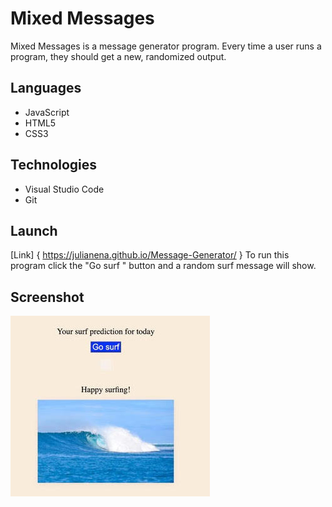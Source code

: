 # Mixed Messages

Mixed Messages is a message generator program. Every time a user runs a program, they should get a new, randomized output.


## Languages
+ JavaScript
+ HTML5
+ CSS3

## Technologies
+ Visual Studio Code
+ Git

## Launch

[Link] { https://julianena.github.io/Message-Generator/ }
To run this program click the "Go surf " button and a random surf message will show.

## Screenshot
![](./images/screenshot.jpeg)

